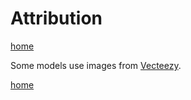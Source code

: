 # Attribution

[home](README.md)

Some models use images from [Vecteezy](https://www.vecteezy.com/?utm_source=vecteezy-download&utm_medium=license-info-pdf&utm_campaign=license-info-document).

[home](README.md)
